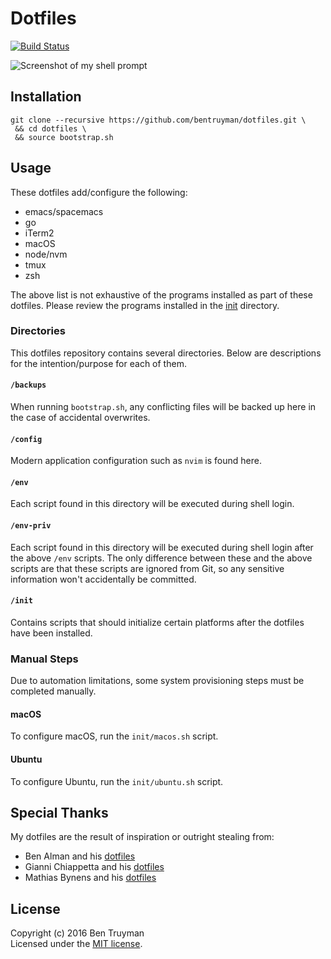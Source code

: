 # Dotfiles

[![Build Status](https://travis-ci.org/bentruyman/dotfiles.svg?branch=master)](https://travis-ci.org/bentruyman/dotfiles)

![Screenshot of my shell prompt](https://cloud.githubusercontent.com/assets/85315/23077116/0c0c2d44-f4f8-11e6-91ac-f297cf6d8203.png)

## Installation

    git clone --recursive https://github.com/bentruyman/dotfiles.git \
     && cd dotfiles \
     && source bootstrap.sh

## Usage

These dotfiles add/configure the following:

- emacs/spacemacs
- go
- iTerm2
- macOS
- node/nvm
- tmux
- zsh

The above list is not exhaustive of the programs installed as part of these
dotfiles. Please review the programs installed in the
[init](https://github.com/bentruyman/dotfiles/tree/master/init) directory.

### Directories

This dotfiles repository contains several directories. Below are
descriptions for the intention/purpose for each of them.

#### `/backups`

When running `bootstrap.sh`, any conflicting files will be backed up here in
the case of accidental overwrites.

#### `/config`

Modern application configuration such as `nvim` is found here.

#### `/env`

Each script found in this directory will be executed during shell login.

#### `/env-priv`

Each script found in this directory will be executed during shell login after
the above `/env` scripts. The only difference between these and the above
scripts are that these scripts are ignored from Git, so any sensitive
information won't accidentally be committed.

#### `/init`

Contains scripts that should initialize certain platforms after the dotfiles
have been installed.

### Manual Steps

Due to automation limitations, some system provisioning steps must be completed
manually.

#### macOS

To configure macOS, run the `init/macos.sh` script.

#### Ubuntu

To configure Ubuntu, run the `init/ubuntu.sh` script.

## Special Thanks

My dotfiles are the result of inspiration or outright stealing from:

* Ben Alman and his [dotfiles](https://github.com/cowboy/dotfiles)
* Gianni Chiappetta and his [dotfiles](https://github.com/gf3/dotfiles)
* Mathias Bynens and his [dotfiles](https://github.com/mathiasbynens/dotfiles)

## License

Copyright (c) 2016 Ben Truyman<br>
Licensed under the [MIT license](https://github.com/bentruyman/dotfiles/blob/master/LICENSE-MIT).
